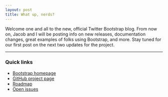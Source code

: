 ```yaml
---
layout: post
title: What up, nerds?
---
```


Welcome one and all to the new, official Twitter Bootstrap blog. From now on, Jacob and I will be posting info on new releases, documentation changes, great examples of folks using Bootstrap, and more. Stay tuned for our first post on the next two updates for the project.

-----

### Quick links

* [Bootstrap homepage](http://getbootstrap.com)
* [GitHub project page](https://github.com/twitter/bootstrap/)
* [Roadmap](https://github.com/twitter/bootstrap/wiki/Roadmap)
* [Open issues](https://github.com/twitter/bootstrap/issues?state=open)
